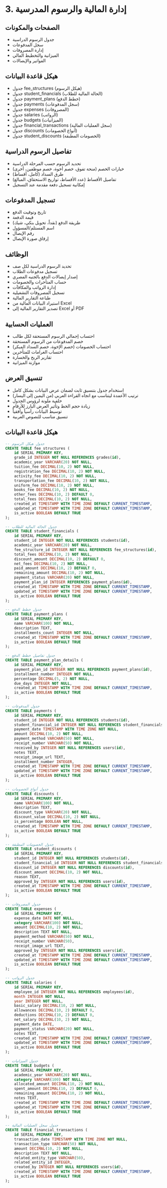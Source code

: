 # 3. إدارة المالية والرسوم المدرسية

## الصفحات والمكونات
- جدول الرسوم الدراسية
- سجل المدفوعات
- إدارة المصروفات
- الميزانية والتخطيط المالي
- الفواتير والإيصالات

## هيكل قاعدة البيانات
- جدول fee_structures (هيكل الرسوم)
- جدول student_financials (الحالة المالية للطلاب)
- جدول payment_plans (خطط الدفع)
- جدول payments (سجل المدفوعات)
- جدول expenses (المصروفات)
- جدول salaries (الرواتب)
- جدول budgets (الميزانيات)
- جدول financial_transactions (سجل العمليات المالية)
- جدول discounts (أنواع الخصومات)
- جدول student_discounts (الخصومات المطبقة)

## تفاصيل الرسوم الدراسية
- تحديد الرسوم حسب المرحلة الدراسية
- خيارات الخصم (منحة تفوق، خصم أخوة، خصم موظفين، أخرى)
- طرق السداد (كامل، أقساط)
- تفاصيل الأقساط (عدد الأقساط، تواريخ الاستحقاق، المبالغ)
- إمكانية تسجيل دفعة مقدمة عند التسجيل

## تسجيل المدفوعات
- تاريخ وتوقيت الدفع
- قيمة الدفعة
- طريقة الدفع (نقداً، تحويل بنكي، شيك)
- اسم المستلم/المسؤول
- رقم الإيصال
- إرفاق صورة الإيصال

## الوظائف
- تحديد الرسوم الدراسية لكل صف
- تسجيل مدفوعات الطلاب
- إصدار إيصالات الدفع بالجنيه المصري
- حساب المتأخرات والخصومات
- إدارة الرواتب والمكافآت
- تسجيل المصروفات التشغيلية
- طباعة التقارير المالية
- استيراد البيانات المالية من Excel
- تصدير التقارير المالية إلى Excel أو PDF

## العمليات الحسابية
- احتساب إجمالي الرسوم المستحقة لكل طالب
- خصم المدفوعات من الرسوم المستحقة
- احتساب الخصومات (خصم الإخوة، خصم السداد المبكر)
- احتساب الغرامات للمتأخرين
- تقارير الربح والخسارة
- موازنة الميزانية

## تنسيق العرض
- استخدام جدول بتنسيق ثابت لضمان عرض البيانات بشكل كامل
- ترتيب الأعمدة ليتناسب مع اتجاه القراءة العربي (من اليمين إلى اليسار)
- خلفية ملونة لرؤوس الجدول
- زيادة حجم الخط وتأثير العرض البارز للأرقام
- توسيط البيانات رأسياً وأفقياً
- تنسيق مناسب للنصوص العربية

## هيكل قاعدة البيانات
```sql
-- جدول هيكل الرسوم
CREATE TABLE fee_structures (
    id SERIAL PRIMARY KEY,
    grade_id INTEGER NOT NULL REFERENCES grades(id),
    academic_year VARCHAR(20) NOT NULL,
    tuition_fee DECIMAL(10, 2) NOT NULL,
    registration_fee DECIMAL(10, 2) NOT NULL,
    activity_fee DECIMAL(10, 2) NOT NULL,
    transportation_fee DECIMAL(10, 2) NOT NULL,
    uniform_fee DECIMAL(10, 2) NOT NULL,
    books_fee DECIMAL(10, 2) NOT NULL,
    other_fees DECIMAL(10, 2) DEFAULT 0,
    total_fees DECIMAL(10, 2) NOT NULL,
    created_at TIMESTAMP WITH TIME ZONE DEFAULT CURRENT_TIMESTAMP,
    updated_at TIMESTAMP WITH TIME ZONE DEFAULT CURRENT_TIMESTAMP,
    is_active BOOLEAN DEFAULT TRUE
);

-- جدول الحالة المالية للطلاب
CREATE TABLE student_financials (
    id SERIAL PRIMARY KEY,
    student_id INTEGER NOT NULL REFERENCES students(id),
    academic_year VARCHAR(20) NOT NULL,
    fee_structure_id INTEGER NOT NULL REFERENCES fee_structures(id),
    total_fees DECIMAL(10, 2) NOT NULL,
    discount_amount DECIMAL(10, 2) DEFAULT 0,
    net_fees DECIMAL(10, 2) NOT NULL,
    paid_amount DECIMAL(10, 2) DEFAULT 0,
    remaining_amount DECIMAL(10, 2) NOT NULL,
    payment_status VARCHAR(20) NOT NULL,
    payment_plan_id INTEGER REFERENCES payment_plans(id),
    created_at TIMESTAMP WITH TIME ZONE DEFAULT CURRENT_TIMESTAMP,
    updated_at TIMESTAMP WITH TIME ZONE DEFAULT CURRENT_TIMESTAMP,
    is_active BOOLEAN DEFAULT TRUE
);

-- جدول خطط الدفع
CREATE TABLE payment_plans (
    id SERIAL PRIMARY KEY,
    name VARCHAR(100) NOT NULL,
    description TEXT,
    installments_count INTEGER NOT NULL,
    created_at TIMESTAMP WITH TIME ZONE DEFAULT CURRENT_TIMESTAMP,
    is_active BOOLEAN DEFAULT TRUE
);

-- جدول تفاصيل خطط الدفع
CREATE TABLE payment_plan_details (
    id SERIAL PRIMARY KEY,
    payment_plan_id INTEGER NOT NULL REFERENCES payment_plans(id),
    installment_number INTEGER NOT NULL,
    percentage DECIMAL(5, 2) NOT NULL,
    due_days INTEGER NOT NULL,
    created_at TIMESTAMP WITH TIME ZONE DEFAULT CURRENT_TIMESTAMP,
    is_active BOOLEAN DEFAULT TRUE
);

-- جدول المدفوعات
CREATE TABLE payments (
    id SERIAL PRIMARY KEY,
    student_id INTEGER NOT NULL REFERENCES students(id),
    student_financial_id INTEGER NOT NULL REFERENCES student_financials(id),
    payment_date TIMESTAMP WITH TIME ZONE NOT NULL,
    amount DECIMAL(10, 2) NOT NULL,
    payment_method VARCHAR(50) NOT NULL,
    receipt_number VARCHAR(50) NOT NULL,
    received_by INTEGER NOT NULL REFERENCES users(id),
    notes TEXT,
    receipt_image_url TEXT,
    installment_number INTEGER,
    created_at TIMESTAMP WITH TIME ZONE DEFAULT CURRENT_TIMESTAMP,
    updated_at TIMESTAMP WITH TIME ZONE DEFAULT CURRENT_TIMESTAMP,
    is_active BOOLEAN DEFAULT TRUE
);

-- جدول أنواع الخصومات
CREATE TABLE discounts (
    id SERIAL PRIMARY KEY,
    name VARCHAR(100) NOT NULL,
    description TEXT,
    discount_type VARCHAR(20) NOT NULL,
    discount_value DECIMAL(10, 2) NOT NULL,
    is_percentage BOOLEAN NOT NULL,
    created_at TIMESTAMP WITH TIME ZONE DEFAULT CURRENT_TIMESTAMP,
    is_active BOOLEAN DEFAULT TRUE
);

-- جدول الخصومات المطبقة
CREATE TABLE student_discounts (
    id SERIAL PRIMARY KEY,
    student_id INTEGER NOT NULL REFERENCES students(id),
    student_financial_id INTEGER NOT NULL REFERENCES student_financials(id),
    discount_id INTEGER NOT NULL REFERENCES discounts(id),
    discount_amount DECIMAL(10, 2) NOT NULL,
    reason TEXT,
    approved_by INTEGER NOT NULL REFERENCES users(id),
    created_at TIMESTAMP WITH TIME ZONE DEFAULT CURRENT_TIMESTAMP,
    is_active BOOLEAN DEFAULT TRUE
);

-- جدول المصروفات
CREATE TABLE expenses (
    id SERIAL PRIMARY KEY,
    expense_date DATE NOT NULL,
    category VARCHAR(100) NOT NULL,
    amount DECIMAL(10, 2) NOT NULL,
    description TEXT NOT NULL,
    payment_method VARCHAR(50) NOT NULL,
    receipt_number VARCHAR(50),
    receipt_image_url TEXT,
    approved_by INTEGER NOT NULL REFERENCES users(id),
    created_at TIMESTAMP WITH TIME ZONE DEFAULT CURRENT_TIMESTAMP,
    updated_at TIMESTAMP WITH TIME ZONE DEFAULT CURRENT_TIMESTAMP,
    is_active BOOLEAN DEFAULT TRUE
);

-- جدول الرواتب
CREATE TABLE salaries (
    id SERIAL PRIMARY KEY,
    employee_id INTEGER NOT NULL REFERENCES employees(id),
    month INTEGER NOT NULL,
    year INTEGER NOT NULL,
    basic_salary DECIMAL(10, 2) NOT NULL,
    allowances DECIMAL(10, 2) DEFAULT 0,
    deductions DECIMAL(10, 2) DEFAULT 0,
    net_salary DECIMAL(10, 2) NOT NULL,
    payment_date DATE,
    payment_status VARCHAR(20) NOT NULL,
    notes TEXT,
    created_at TIMESTAMP WITH TIME ZONE DEFAULT CURRENT_TIMESTAMP,
    updated_at TIMESTAMP WITH TIME ZONE DEFAULT CURRENT_TIMESTAMP,
    is_active BOOLEAN DEFAULT TRUE
);

-- جدول الميزانيات
CREATE TABLE budgets (
    id SERIAL PRIMARY KEY,
    academic_year VARCHAR(20) NOT NULL,
    category VARCHAR(100) NOT NULL,
    allocated_amount DECIMAL(10, 2) NOT NULL,
    spent_amount DECIMAL(10, 2) DEFAULT 0,
    remaining_amount DECIMAL(10, 2) NOT NULL,
    notes TEXT,
    created_at TIMESTAMP WITH TIME ZONE DEFAULT CURRENT_TIMESTAMP,
    updated_at TIMESTAMP WITH TIME ZONE DEFAULT CURRENT_TIMESTAMP,
    is_active BOOLEAN DEFAULT TRUE
);

-- جدول سجل العمليات المالية
CREATE TABLE financial_transactions (
    id SERIAL PRIMARY KEY,
    transaction_date TIMESTAMP WITH TIME ZONE NOT NULL,
    transaction_type VARCHAR(50) NOT NULL,
    amount DECIMAL(10, 2) NOT NULL,
    description TEXT NOT NULL,
    related_entity_type VARCHAR(50),
    related_entity_id INTEGER,
    created_by INTEGER NOT NULL REFERENCES users(id),
    created_at TIMESTAMP WITH TIME ZONE DEFAULT CURRENT_TIMESTAMP,
    is_active BOOLEAN DEFAULT TRUE
);
```
